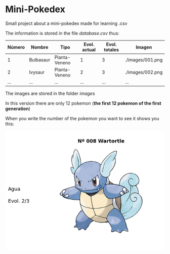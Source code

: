 # Mini-Pokedex
Small project about a mini-pokedex made for learning .csv

The information is stored in the file *database.csv* thus:

| Número | Nombre    | Tipo          | Evol. actual | Evol. totales | Imagen           |
|--------|-----------|---------------|--------------|---------------|------------------|
| 1      | Bulbasaur | Planta-Veneno | 1            | 3             | ./images/001.png |
| 2      | Ivysaur   | Planta-Veneno | 2            | 3             | ./images/002.png |
| ...    | ...       | ...           | ...          | ...           | ...              |

The images are stored in the folder *images*

In this version there are only 12 pokemon (**the first 12 pokemon of the first generation**)

When you write the number of the pokemon you want to see it shows you this:

![example of pokemon number 8](/example.png)


